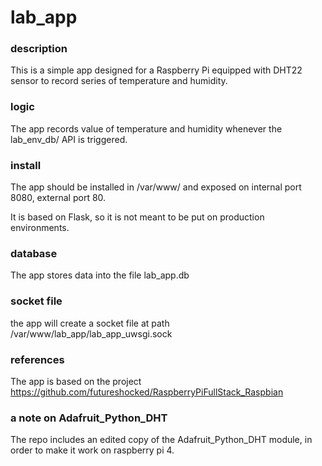 # lab_app

### description

This is a simple app designed for a Raspberry Pi equipped with DHT22 sensor to record series of temperature and humidity.

### logic

The app records value of temperature and humidity whenever the lab_env_db/ API is triggered.

### install

The app should be installed in /var/www/ and exposed on internal port 8080, external port 80.

It is based on Flask, so it is not meant to be put on production environments.

### database

The app stores data into the file lab_app.db

### socket file

the app will create a socket file at path /var/www/lab_app/lab_app_uwsgi.sock

### references

The app is based on the project https://github.com/futureshocked/RaspberryPiFullStack_Raspbian

### a note on Adafruit_Python_DHT

The repo includes an edited copy of the Adafruit_Python_DHT module, in order to make it work on raspberry pi 4.
